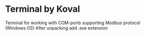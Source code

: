 # Terminal by Koval
Terminal for working with COM-ports supporting Modbus protocol (Windows OS)
After unpacking add .exe extension
